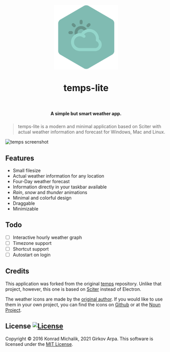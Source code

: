 <h1 align="center">
<a href="https://github.com/girkovarpa/temps-lite">
<img src="assets/app.png" alt="temps-lite" width="200"/></a><br/><br/>
temps-lite
<br/>
<br/>
</h1>

<h4 align="center">A simple but smart weather app.</h4>
<h5 align="center"></h5>

> temps-lite is a modern and minimal application based on Sciter with actual weather information and forecast for Windows, Mac and Linux.

![temps screenshot](assets/screenshot.gif)

## Features

* Small filesize
* Actual weather information for any location
* Four-Day weather forecast
* Information directly in your taskbar available
* _Rain_, _snow_ and _thunder_ animations
* Minimal and colorful design
* Draggable
* Minimizable

## Todo

- [ ] Interactive hourly weather graph
- [ ] Timezone support
- [ ] Shortcut support
- [ ] Autostart on login

## Credits

This application was forked from the original [temps](https://github.com/jackd248/temps) repository.  Unlike that project, however, this one is based on [Sciter](https://sciter.com/) instead of Electron.

The weather icons are made by the [original author](https://github.com/jackd248). If you would like to use them in your own project, you can find the icons on [Github](https://github.com/jackd248/weather-iconic) or at the [Noun Project](https://thenounproject.com/konradmichalik/collection/weather/).

## License [![License](https://img.shields.io/github/license/jackd248/temps.svg?style=flat-square)]()

Copyright © 2016 Konrad Michalik, 2021 Girkov Arpa. This software is licensed under the [MIT License](LICENSE).